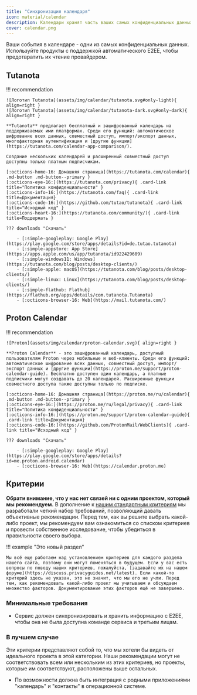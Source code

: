 ```yaml
---
title: "Синхронизация календаря"
icon: material/calendar
description: Календари хранят часть ваших самых конфиденциальных данных; используйте приложения, которые хранят ваши данные в зашифрованном виде.
cover: calendar.png
---
```


Ваши события в календаре - одни из самых конфиденциальных данных. Используйте продукты с поддержкой автоматического E2EE, чтобы предотвратить их чтение провайдером.

## Tutanota

!!! recommendation

    ![Логотип Tutanota](assets/img/calendar/tutanota.svg#only-light){ align=right }
    ![Логотип Tutanota](assets/img/calendar/tutanota-dark.svg#only-dark){ align=right }
    
    **Tutanota** предлагает бесплатный и зашифрованный календарь на поддерживаемых ими платформах. Среди его функций: автоматическое шифрование всех данных, совместный доступ, импорт/экспорт данных, многофакторная аутентификация и [другие функции](https://tutanota.com/calendar-app-comparison/).
    
    Создание нескольких календарей и расширенный совместный доступ доступны только платным подписчикам.
    
    [:octicons-home-16: Домашняя страница](https://tutanota.com/calendar){ .md-button .md-button--primary }
    [:octicons-eye-16:](https://tutanota.com/privacy){ .card-link title="Политика конфиденциальности" }
    [:octicons-info-16:](https://tutanota.com/faq){ .card-link title=Документация}
    [:octicons-code-16:](https://github.com/tutao/tutanota){ .card-link title="Исходный код" }
    [:octicons-heart-16:](https://tutanota.com/community/){ .card-link title=Поддержать }
    
    ??? downloads "Скачать"
    
        - [:simple-googleplay: Google Play](https://play.google.com/store/apps/details?id=de.tutao.tutanota)
        - [:simple-appstore: App Store](https://apps.apple.com/us/app/tutanota/id922429609)
        - [:simple-windows11: Windows](https://tutanota.com/blog/posts/desktop-clients/)
        - [:simple-apple: macOS](https://tutanota.com/blog/posts/desktop-clients/)
        - [:simple-linux: Linux](https://tutanota.com/blog/posts/desktop-clients/)
        - [:simple-flathub: Flathub](https://flathub.org/apps/details/com.tutanota.Tutanota)
        - [:octicons-browser-16: Web](https://mail.tutanota.com/)

## Proton Calendar

!!! recommendation

    ![Proton](assets/img/calendar/proton-calendar.svg){ align=right }
    
    **Proton Calendar** - это зашифрованный календарь, доступный пользователям Proton через мобильные и веб-клиенты. Среди его функций: автоматическое шифрование всех данных, совместный доступ, импорт/экспорт данных и [другие функции](https://proton.me/support/proton-calendar-guide). Бесплатно доступен один календарь, а платные подписчики могут создавать до 20 календарей. Расширенные функции совместного доступа также доступны только по подписке.
    
    [:octicons-home-16: Домашняя страница](https://proton.me/ru/calendar){ .md-button .md-button--primary }
    [:octicons-eye-16:](https://proton.me/ru/legal/privacy){ .card-link title="Политика конфиденциальности" }
    [:octicons-info-16:](https://proton.me/support/proton-calendar-guide){ .card-link title=Документация}
    [:octicons-code-16:](https://github.com/ProtonMail/WebClients){ .card-link title="Исходный код" }
    
    ??? downloads "Скачать"
    
        - [:simple-googleplay: Google Play](https://play.google.com/store/apps/details?id=me.proton.android.calendar)
        - [:octicons-browser-16: Web](https://calendar.proton.me)

## Критерии

**Обрати внимание, что у нас нет связей ни с одним проектом, который мы рекомендуем.** В дополнение к [нашим стандартным критериям](about/criteria.md) мы разработали четкий набор требований, позволяющий давать объективные рекомендации. Перед тем, как вы решите выбрать какой-либо проект, мы рекомендуем вам ознакомиться со списком критериев и провести собственное исследование, чтобы убедиться в правильности своего выбора.

!!! example "Это новый раздел"

    Мы всё еще работаем над установлением критериев для каждого раздела нашего сайта, поэтому они могут поменяться в будущем. Если у вас есть вопросы по поводу наших критериев, пожалуйста, [задавайте их на нашем форуме](https://discuss.privacyguides.net/latest). Если какой-то критерий здесь не указан, это не значит, что мы его не учли. Перед тем, как рекомендовать какой-либо проект мы учитываем и обсуждаем множество факторов. Документирование этих факторов ещё не завершено.

### Минимальные требования

- Сервис должен синхронизировать и хранить информацию с E2EE, чтобы она не была доступна команде сервиса и третьим лицам.

### В лучшем случае

Эти критерии представляют собой то, что мы хотели бы видеть от идеального проекта в этой категории. Наши рекомендации могут не соответствовать всем или нескольким из этих критериев, но проекты, которые им соответствуют, расположены выше остальных.

- По возможности должна быть интеграция с родными приложениями "календарь" и "контакты" в операционной системе.
